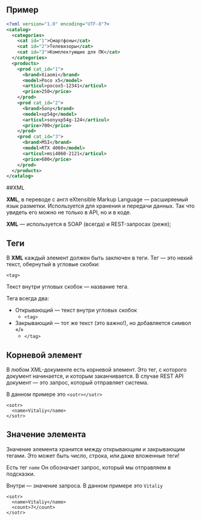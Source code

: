 
## Пример
```XML
<?xml version="1.0" encoding="UTF-8"?>
<catalog>
  <categories>
    <cat id="1">Смартфоны</cat>
    <cat id="2">Телевизоры</cat>
    <cat id="3">Комплектующие для ПК</cat>
  </categories>
  <products>
    <prod cat_id="1">
      <brand>Xiaomi</brand>
      <model>Poco x5</model>
      <articul>pocox5-12341</articul>
      <price>250</price>
    </prod>
    <prod cat_id="2">
      <brand>Sony</brand>
      <model>xp54g</model>
      <articul>sonyxp54g-124</articul>
      <price>700</price>
    </prod>
    <prod cat_id="3">
      <brand>MSI</brand>
      <model>RTX 4060</model>
      <articul>msi4060-2121</articul>
      <price>600</price>
    </prod>
  </products>
</catalog>  
```

##XML  

**XML**, в переводе с англ eXtensible Markup Language — расширяемый язык разметки. Используется для хранения и передачи данных. Так что увидеть его можно не только в API, но и в коде.  

**XML** — используется в SOAP (всегда) и REST-запросах (реже);  

## Теги

В **XML** каждый элемент должен быть заключен в теги. Тег — это некий текст, обернутый в угловые скобки:
```
<tag>
```

Текст внутри угловых скобок — название тега.

Тега всегда два:
* Открывающий — текст внутри угловых скобок
  * `<tag>`
* Закрывающий — тот же текст (это важно!), но добавляется символ «/»
  * `</tag>`

## Корневой элемент

В любом XML-документе есть корневой элемент. Это тег, с которого документ начинается, и которым заканчивается. В случае REST API документ — это запрос, который отправляет система.

В данном примере это `<sotr></sotr>`

```
<sotr>
  <name>Vitaliy</name>
</sotr>
```
## Значение элемента

Значение элемента хранится между открывающим и закрывающим тегами. Это может быть число, строка, или даже вложенные теги!

Есть тег `name` Он обозначает запрос, который мы отправляем в подсказки.

Внутри — значение запроса. В данном примере это `Vitaliy`

```
<sotr>
  <name>Vitaliy</name>
  <count>7</count>
</sotr>
```
